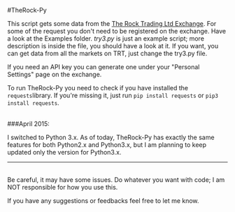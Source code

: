 #TheRock-Py

This script gets some data from the [The Rock Trading Ltd Exchange](https://www.therocktrading.com/referral/80). For some of the request you don't need to be registered on the exchange. 
Have a look at the Examples folder. *try3.py* is just an example script; more description is inside the file, you should have a look at it. 
If you want, you can get data from all the markets on TRT, just change the try3.py file. 

If you need an API key you can generate one under your "Personal Settings" page on the exchange. 

To run TheRock-Py you need to check if you have installed the `requests`library. If you're missing it, just run `pip install requests` or `pip3 install requests`.


<br />
###April 2015:

I switched to Python 3.x. As of today, TheRock-Py has exactly the same features for both Python2.x and Python3.x, but I am planning to keep updated only the version for Python3.x. 
 




--------

<br />
Be careful, it may have some issues. Do whatever you want with code; I am NOT responsible for how you use this.

If you have any suggestions or feedbacks feel free to let me know. 

